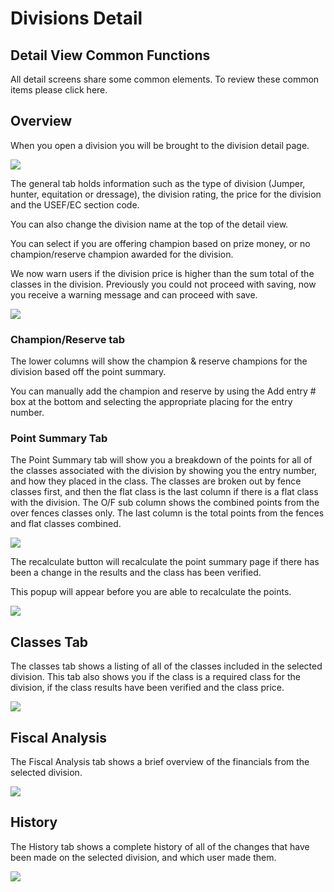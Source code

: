 # Divisions Detail

## Detail View Common Functions

All detail screens share some common elements. To review these common items please click here.

## Overview

When you open a division you will be brought to the division detail page.

![](http://docs.showgroundsonline.com/wp-content/uploads/2022/07/img\_62e00b92e90fd.png)

The general tab holds information such as the type of division (Jumper, hunter, equitation or dressage), the division rating, the price for the division and the USEF/EC section code.

You can also change the division name at the top of the detail view.

You can select if you are offering champion based on prize money, or no champion/reserve champion awarded for the division.

We now warn users if the division price is higher than the sum total of the classes in the division. Previously you could not proceed with saving, now you receive a warning message and can proceed with save.

![](http://docs.showgroundsonline.com/wp-content/uploads/2022/08/img\_62f51e57af1c7.png)

### Champion/Reserve tab

The lower columns will show the champion & reserve champions for the division based off the point summary.

You can manually add the champion and reserve by using the Add entry # box at the bottom and selecting the appropriate placing for the entry number.

### Point Summary Tab

The Point Summary tab will show you a breakdown of the points for all of the classes associated with the division by showing you the entry number, and how they placed in the class. The classes are broken out by fence classes first, and then the flat class is the last column if there is a flat class with the division. The O/F sub column shows the combined points from the over fences classes only. The last column is the total points from the fences and flat classes combined.

![](http://docs.showgroundsonline.com/wp-content/uploads/2022/07/img\_62e00e8782319.png)

The recalculate button will recalculate the point summary page if there has been a change in the results and the class has been verified.

This popup will appear before you are able to recalculate the points.

![](http://docs.showgroundsonline.com/wp-content/uploads/2022/07/img\_62e00f40be8f9.png)

## Classes Tab

The classes tab shows a listing of all of the classes included in the selected division. This tab also shows you if the class is a required class for the division, if the class results have been verified and the class price.

![](http://docs.showgroundsonline.com/wp-content/uploads/2022/07/img\_62e00d7d374e1.png)

## Fiscal Analysis

The Fiscal Analysis tab shows a brief overview of the financials from the selected division.

![](http://docs.showgroundsonline.com/wp-content/uploads/2022/07/img\_62e00dc6dde07.png)

## History

The History tab shows a complete history of all of the changes that have been made on the selected division, and which user made them.

![](http://docs.showgroundsonline.com/wp-content/uploads/2022/07/img\_62e00e03a902a.png)
